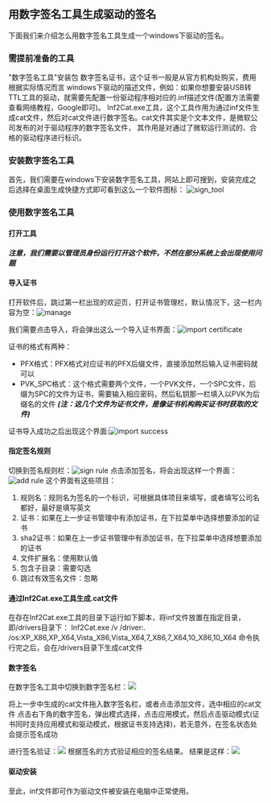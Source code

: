 ## 用数字签名工具生成驱动的签名
下面我们来介绍怎么用数字签名工具生成一个windows下驱动的签名。
### 需提前准备的工具
"数字签名工具"安装包
数字签名证书，这个证书一般是从官方机构处购买，费用根据实际情况而言
windows下驱动的描述文件，例如：如果你想要安装USB转TTL工具的驱动，就需要先配置一份驱动程序相对应的.inf描述文件(配置方法需要查看网络教程，Google即可)。
Inf2Cat.exe工具，这个工具作用为通过inf文件生成cat文件，然后对cat文件进行数字签名。cat文件其实是个文本文件，是微软公司发布的对于驱动程序的数字签名文件， 其作用是对通过了微软运行测试的、合格的驱动程序进行标识。
### 安装数字签名工具
首先，我们需要在windows下安装数字签名工具，网站上即可搜到，安装完成之后选择在桌面生成快捷方式即可看到这么一个软件图标：
![sign_tool](https://raw.githubusercontent.com/linux-downey/bloc_test/master/article/generate_sign/Sign_tool.png)  
### 使用数字签名工具
#### 打开工具
***注意，我们需要以管理员身份运行打开这个软件，不然在部分系统上会出现使用问题***
#### 导入证书
打开软件后，跳过第一栏出现的欢迎页，打开证书管理栏，默认情况下，这一栏内容为空：![manage](https://raw.githubusercontent.com/linux-downey/bloc_test/master/article/generate_sign/Certificate%20management.png)

我们需要点击导入，将会弹出这么一个导入证书界面：![import certificate](https://raw.githubusercontent.com/linux-downey/bloc_test/master/article/generate_sign/import_certificate.png)

证书的格式有两种：
* PFX格式：PFX格式对应证书的PFX后缀文件，直接添加然后输入证书密码就可以
* PVK_SPC格式：这个格式需要两个文件，一个PVK文件，一个SPC文件，后缀为SPC的文件为证书，需要输入相应密码，然后私钥那一栏填入以PVK为后缀名的文件
***(注：这几个文件为证书文件，是像证书机构购买证书时获取的文件)***

证书导入成功之后出现这个界面:![import success](https://raw.githubusercontent.com/linux-downey/bloc_test/master/article/generate_sign/import_success.png)

#### 指定签名规则
切换到签名规则栏：![sign rule](https://raw.githubusercontent.com/linux-downey/bloc_test/master/article/generate_sign/Sign_rule.png)
点击添加签名，将会出现这样一个界面：![add rule](https://raw.githubusercontent.com/linux-downey/bloc_test/master/article/generate_sign/add_rule.png)
这个界面有这些项目：
1. 规则名：规则名为签名的一个标识，可根据具体项目来填写，或者填写公司名都好，最好是填写英文
2. 证书：如果在上一步证书管理中有添加证书，在下拉菜单中选择想要添加的证书
3. sha2证书：如果在上一步证书管理中有添加证书，在下拉菜单中选择想要添加的证书
4. 文件扩展名：使用默认值
5. 包含子目录：需要勾选
6. 跳过有效签名文件：忽略

#### 通过Inf2Cat.exe工具生成.cat文件
在存在Inf2Cat.exe工具的目录下运行如下脚本，将inf文件放置在指定目录，即/drivers目录下：
Inf2Cat.exe /v /driver:.  /os:XP_X86,XP_X64,Vista_X86,Vista_X64,7_X86,7_X64,10_X86,10_X64
命令执行完之后，会在/drivers目录下生成cat文件

#### 数字签名
在数字签名工具中切换到数字签名栏：![](https://raw.githubusercontent.com/linux-downey/bloc_test/master/article/generate_sign/digital_signature.png)

将上一步中生成的cat文件拖入数字签名栏，或者点击添加文件，选中相应的cat文件
点击右下角的数字签名，弹出模式选择，点击应用模式，然后点击驱动模式(证书同时支持应用模式和驱动模式，根据证书支持选择)，若无意外，在签名状态处会提示签名成功

进行签名验证：![](https://raw.githubusercontent.com/linux-downey/bloc_test/master/article/generate_sign/Signature_verification.png)
根据签名的方式验证相应的签名结果。
结果是这样：![](https://raw.githubusercontent.com/linux-downey/bloc_test/master/article/generate_sign/Signature_certificate_result.png)

#### 驱动安装
至此，inf文件即可作为驱动文件被安装在电脑中正常使用。